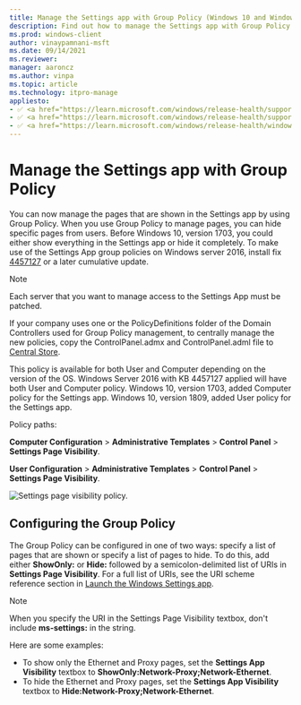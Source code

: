 ```yaml
---
title: Manage the Settings app with Group Policy (Windows 10 and Windows 11)
description: Find out how to manage the Settings app with Group Policy so you can hide specific pages from users.
ms.prod: windows-client
author: vinaypamnani-msft
ms.date: 09/14/2021
ms.reviewer: 
manager: aaroncz
ms.author: vinpa
ms.topic: article
ms.technology: itpro-manage
appliesto:
- ✅ <a href="https://learn.microsoft.com/windows/release-health/supported-versions-windows-client" target="_blank">Windows 11</a>
- ✅ <a href="https://learn.microsoft.com/windows/release-health/supported-versions-windows-client" target="_blank">Windows 10</a>
- ✅ <a href="https://learn.microsoft.com/windows/release-health/windows-server-release-info" target="_blank">Windows Server 2016</a>
---
```


# Manage the Settings app with Group Policy

You can now manage the pages that are shown in the Settings app by using Group Policy. When you use Group Policy to manage pages, you can hide specific pages from users. Before Windows 10, version 1703, you could either show everything in the Settings app or hide it completely.
To make use of the Settings App group policies on Windows server 2016, install fix [4457127](https://support.microsoft.com/help/4457127/windows-10-update-kb4457127) or a later cumulative update. 

>[!NOTE]
>Each server that you want to manage access to the Settings App must be patched.

If your company uses one or the PolicyDefinitions folder of the Domain Controllers used for Group Policy management, to centrally manage the new policies, copy the ControlPanel.admx and ControlPanel.adml file to [Central Store](/troubleshoot/windows-client/group-policy/create-and-manage-central-store).

This policy is available for both User and Computer depending on the version of the OS. Windows Server 2016 with KB 4457127 applied will have both User and Computer policy. Windows 10, version 1703, added Computer policy for the Settings app. Windows 10, version 1809, added User policy for the Settings app.

Policy paths:

**Computer Configuration** > **Administrative Templates** > **Control Panel** > **Settings Page Visibility**.

**User Configuration** > **Administrative Templates** > **Control Panel** > **Settings Page Visibility**.

![Settings page visibility policy.](images/settings-page-visibility-gp.png)

## Configuring the Group Policy

The Group Policy can be configured in one of two ways: specify a list of pages that are shown or specify a list of pages to hide. To do this, add either **ShowOnly:** or **Hide:** followed by a semicolon-delimited list of URIs in **Settings Page Visibility**. For a full list of URIs, see the URI scheme reference section in [Launch the Windows Settings app](/windows/uwp/launch-resume/launch-settings-app#ms-settings-uri-scheme-reference). 

>[!NOTE]
> When you specify the URI in the Settings Page Visibility textbox, don't include **ms-settings:** in the string.

Here are some examples:

- To show only the Ethernet and Proxy pages, set the **Settings App Visibility** textbox to **ShowOnly:Network-Proxy;Network-Ethernet**.
- To hide the Ethernet and Proxy pages, set the **Settings App Visibility** textbox to **Hide:Network-Proxy;Network-Ethernet**.
